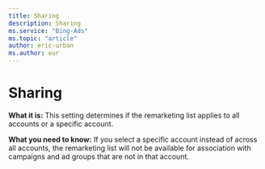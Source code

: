 ```yaml
---
title: Sharing
description: Sharing
ms.service: "Bing-Ads"
ms.topic: "article"
author: eric-urban
ms.author: eur
---
```


# Sharing

**What it is:**   This setting determines if the remarketing list applies to all accounts or a specific account.

**What you need to know:**     If you select a specific account instead of across all accounts, the remarketing list will not be available for association with campaigns and ad groups that are not in that account.


